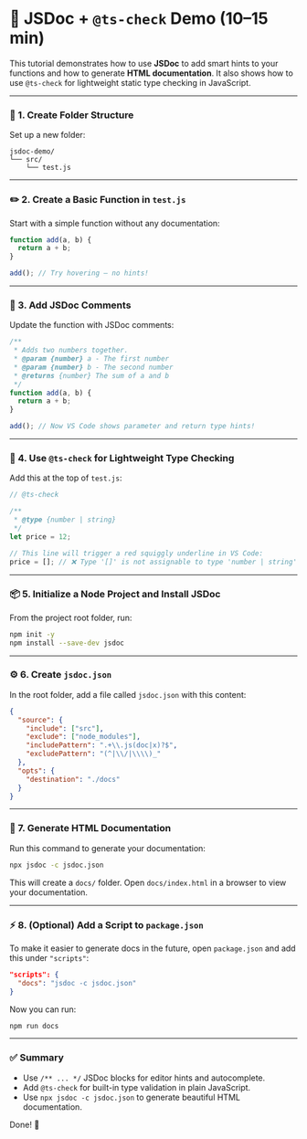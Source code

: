 # 🧪 JSDoc + `@ts-check` Demo (10–15 min)

This tutorial demonstrates how to use **JSDoc** to add smart hints to your functions and how to generate **HTML documentation**. It also shows how to use `@ts-check` for lightweight static type checking in JavaScript.

---

### 📁 1. Create Folder Structure

Set up a new folder:

```
jsdoc-demo/
└── src/
    └── test.js
```

---

### ✏️ 2. Create a Basic Function in `test.js`

Start with a simple function without any documentation:

```js
function add(a, b) {
  return a + b;
}

add(); // Try hovering — no hints!
```

---

### 💬 3. Add JSDoc Comments

Update the function with JSDoc comments:

```js
/**
 * Adds two numbers together.
 * @param {number} a - The first number
 * @param {number} b - The second number
 * @returns {number} The sum of a and b
 */
function add(a, b) {
  return a + b;
}

add(); // Now VS Code shows parameter and return type hints!
```

---

### 🧠 4. Use `@ts-check` for Lightweight Type Checking

Add this at the top of `test.js`:

```js
// @ts-check

/**
 * @type {number | string}
 */
let price = 12;

// This line will trigger a red squiggly underline in VS Code:
price = []; // ❌ Type '[]' is not assignable to type 'number | string'
```

---

### 📦 5. Initialize a Node Project and Install JSDoc

From the project root folder, run:

```bash
npm init -y
npm install --save-dev jsdoc
```

---

### ⚙️ 6. Create `jsdoc.json`

In the root folder, add a file called `jsdoc.json` with this content:

```json
{
  "source": {
    "include": ["src"],
    "exclude": ["node_modules"],
    "includePattern": ".+\\.js(doc|x)?$",
    "excludePattern": "(^|\\/|\\\\)_"
  },
  "opts": {
    "destination": "./docs"
  }
}
```

---

### 📄 7. Generate HTML Documentation

Run this command to generate your documentation:

```bash
npx jsdoc -c jsdoc.json
```

This will create a `docs/` folder. Open `docs/index.html` in a browser to view your documentation.

---

### ⚡ 8. (Optional) Add a Script to `package.json`

To make it easier to generate docs in the future, open `package.json` and add this under `"scripts"`:

```json
"scripts": {
  "docs": "jsdoc -c jsdoc.json"
}
```

Now you can run:

```bash
npm run docs
```

---

### ✅ Summary

- Use `/** ... */` JSDoc blocks for editor hints and autocomplete.
- Add `@ts-check` for built-in type validation in plain JavaScript.
- Use `npx jsdoc -c jsdoc.json` to generate beautiful HTML documentation.

Done! 🎉
